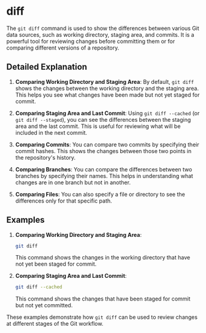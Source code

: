 # diff

The `git diff` command is used to show the differences between various Git data sources, such as working directory, staging area, and commits. It is a powerful tool for reviewing changes before committing them or for comparing different versions of a repository.

## Detailed Explanation

1. **Comparing Working Directory and Staging Area**: By default, `git diff` shows the changes between the working directory and the staging area. This helps you see what changes have been made but not yet staged for commit.

2. **Comparing Staging Area and Last Commit**: Using `git diff --cached` (or `git diff --staged`), you can see the differences between the staging area and the last commit. This is useful for reviewing what will be included in the next commit.

3. **Comparing Commits**: You can compare two commits by specifying their commit hashes. This shows the changes between those two points in the repository's history.

4. **Comparing Branches**: You can compare the differences between two branches by specifying their names. This helps in understanding what changes are in one branch but not in another.

5. **Comparing Files**: You can also specify a file or directory to see the differences only for that specific path.

## Examples

1. **Comparing Working Directory and Staging Area**:
   ```sh
   git diff
   ```
   This command shows the changes in the working directory that have not yet been staged for commit.

2. **Comparing Staging Area and Last Commit**:
   ```sh
   git diff --cached
   ```
   This command shows the changes that have been staged for commit but not yet committed.

These examples demonstrate how `git diff` can be used to review changes at different stages of the Git workflow.
